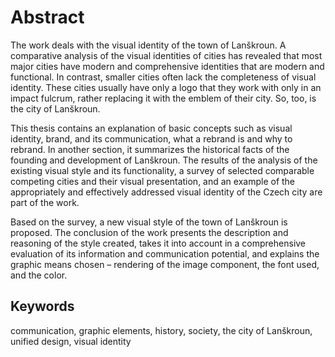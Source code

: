 # Abstract

The work deals with the visual identity of the town of Lanškroun. A comparative analysis of the visual identities of cities has revealed that most major cities have modern and comprehensive identities that are modern and functional. In contrast, smaller cities often lack the completeness of visual identity. These cities usually have only a logo that they work with only in an impact fulcrum, rather replacing it with the emblem of their city. So, too, is the city of Lanškroun.

This thesis contains an explanation of basic concepts such as visual identity, brand, and its communication, what a rebrand is and why to rebrand. In another section, it summarizes the historical facts of the founding and development of Lanškroun. The results of the analysis of the existing visual style and its functionality, a survey of selected comparable competing cities and their visual presentation, and an example of the appropriately and effectively addressed visual identity of the Czech city are part of the work. 

Based on the survey, a new visual style of the town of Lanškroun is proposed. The conclusion of the work presents the description and reasoning of the style created, takes it into account in a comprehensive evaluation of its information and communication potential, and explains the graphic means chosen – rendering of the image component, the font used, and the color.

## Keywords
communication, graphic elements, history, society, the city of Lanškroun, unified design, visual identity
